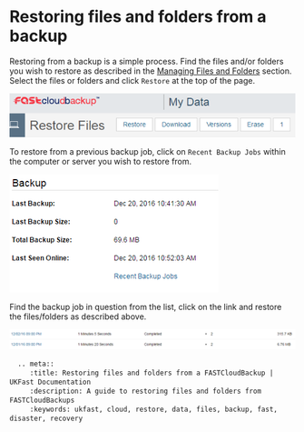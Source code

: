# Restoring files and folders from a backup

Restoring from a backup is a simple process.  Find the files and/or folders you wish to restore as described in the [Managing Files and Folders](https://docs.ukfast.co.uk/FASTcloudbackup/Managingfilesandfolders.html) section.  Select the files or folders and click `Restore` at the top of the page.

![file options](files/file_options.PNG)


To restore from a previous backup job, click on `Recent Backup Jobs` within the computer or server you wish to restore from.

![recent backup jobs](files/recent_backup_jobs.PNG)

Find the backup job in question from the list, click on the link and restore the files/folders as described above.

![recent jobs](files/recent_jobs.PNG)

```eval_rst
  .. meta::
     :title: Restoring files and folders from a FASTCloudBackup | UKFast Documentation
     :description: A guide to restoring files and folders from FASTCloudBackups
     :keywords: ukfast, cloud, restore, data, files, backup, fast, disaster, recovery
